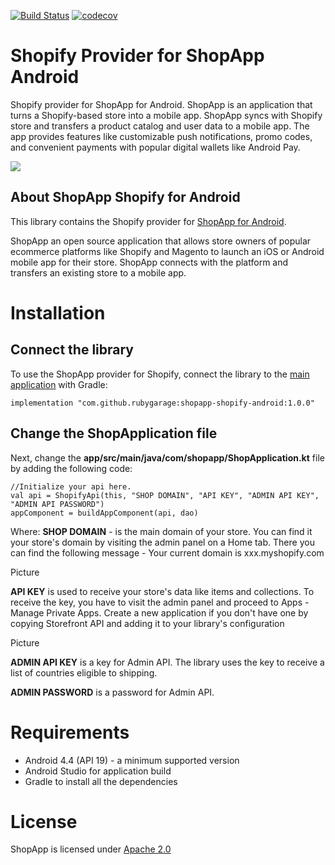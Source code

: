 [![Build Status](https://travis-ci.org/rubygarage/shopapp-shopify-android.svg?branch=master)](https://travis-ci.org/rubygarage/shopapp-shopify-android)
[![codecov](https://codecov.io/gh/rubygarage/shopapp-shopify-android/branch/master/graph/badge.svg)](https://codecov.io/gh/rubygarage/shopapp-shopify-android)

# Shopify Provider for ShopApp Android

Shopify provider for ShopApp for Android. ShopApp is an application that turns a Shopify-based store into a mobile app. 
ShopApp syncs with Shopify store and transfers a product catalog and user data to a mobile app. 
The app provides features like customizable push notifications, promo codes, and convenient payments with popular digital wallets like Android Pay.

![ ](https://github.com/rubygarage/shopapp-shopify-android/blob/master/assets/shopapp-main-screen.gif?raw=true)

## About ShopApp Shopify for Android

This library contains the Shopify provider for [ShopApp for Android](https://github.com/rubygarage/shopapp-android). 

ShopApp an open source application that allows store owners of popular ecommerce platforms like Shopify and Magento to launch an iOS or Android mobile app for their store. 
ShopApp connects with the platform and transfers an existing store to a mobile app. 

# Installation
## Connect the library

To use the ShopApp provider for Shopify, connect the library to the [main application](https://github.com/rubygarage/shopapp-android) with Gradle:

``` 
implementation "com.github.rubygarage:shopapp-shopify-android:1.0.0" 
```

## Change the ShopApplication file
Next, change the **app/src/main/java/com/shopapp/ShopApplication.kt** file by adding the following code: 

``` 
//Initialize your api here.
val api = ShopifyApi(this, "SHOP DOMAIN", "API KEY", "ADMIN API KEY", "ADMIN API PASSWORD")
appComponent = buildAppComponent(api, dao) 
```

Where: 
**SHOP DOMAIN** - is the main domain of your store. You can find it your store's domain by visiting the admin panel on a Home tab. There you can find the following message - Your current domain is xxx.myshopify.com

Picture

**API KEY** is used to receive your store's data like items and collections. To receive the key, you have to visit the admin panel and proceed to Apps - Manage Private Apps. Create a new application if you don't have one by copying Storefront API and adding it to your library's configuration

Picture

**ADMIN API KEY** is a key for Admin API. The library uses the key to receive a list of countries eligible to shipping.

**ADMIN PASSWORD** is a password for Admin API.  

# Requirements
* Android 4.4 (API 19) - a minimum supported version
* Android Studio for application build
* Gradle to install all the dependencies   

# License
ShopApp is licensed under [Apache 2.0](https://www.apache.org/licenses/LICENSE-2.0)
